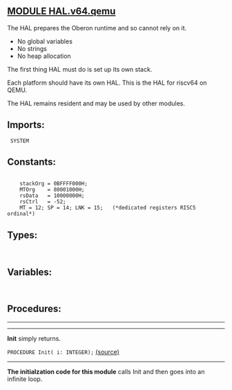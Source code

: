 
## [MODULE HAL.v64.qemu](https://github.com/io-core/Bootloaders/blob/main/HAL.v64.qemu.Mod)
The HAL prepares the Oberon runtime and so cannot rely on it.

* No global variables
* No strings
* No heap allocation

The first thing HAL must do is set up its own stack.

Each platform should have its own HAL. This is the HAL for riscv64 on QEMU.

The HAL remains resident and may be used by other modules.


  ## Imports:
` SYSTEM`

## Constants:
```

    stackOrg = 0BFFFF000H;
    MTOrg    = 80001000H;
    rsData   = 10000000H; 
    rsCtrl   = -52;
    MT = 12; SP = 14; LNK = 15;   (*dedicated registers RISC5 ordinal*)

```
## Types:
```


```
## Variables:
```


```
## Procedures:
---
---
**Init** simply returns.

`PROCEDURE Init( i: INTEGER);` [(source)](https://github.com/io-core/Bootloaders/blob/main/HAL.v64.qemu.Mod#L38)

---
**The initialzation code for this module** calls Init and then goes into an infinite loop.

